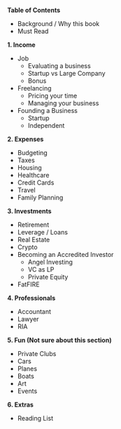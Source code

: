 **Table of Contents**
* Background / Why this book
* Must Read

**1. Income**
* Job
	* Evaluating a business
	* Startup vs Large Company
	* Bonus
* Freelancing
	* Pricing your time
	* Managing your business
* Founding a Business 
	* Startup
	* Independent 

**2. Expenses**
* Budgeting
* Taxes
* Housing
* Healthcare
* Credit Cards
* Travel
* Family Planning

**3. Investments**
* Retirement
* Leverage / Loans
* Real Estate
* Crypto
* Becoming an Accredited Investor
	* Angel Investing
	* VC as LP
	* Private Equity
* FatFIRE

**4. Professionals**
* Accountant
* Lawyer
* RIA

**5. Fun (Not sure about this section)**
* Private Clubs
* Cars
* Planes
* Boats
* Art
* Events

**6. Extras**
* Reading List